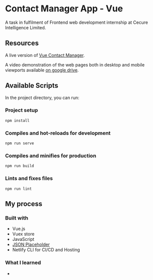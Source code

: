# Contact Manager App - Vue

A task in fulfilment of Frontend web development internship at Cecure Intelligence Limited.

## Resources

A live version of [Vue Contact Manager](https://).

A video demonstration of the web pages both in desktop and mobile viewports available [on google drive](https://).

## Available Scripts

In the project directory, you can run:

### Project setup

```
npm install
```

### Compiles and hot-reloads for development

```
npm run serve
```

### Compiles and minifies for production

```
npm run build
```

### Lints and fixes files

```
npm run lint
```

## My process

### Built with

- Vue.js
- Vuex store
- JavaScript
- [JSON Placeholder](https://jsonplaceholder.typicode.com/)
- Netlify CLI for CI/CD and Hosting

### What I learned

-
